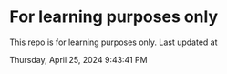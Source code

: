 # For learning purposes only
This repo is for learning purposes only.
Last updated at

Thursday, April 25, 2024 9:43:41 PM

